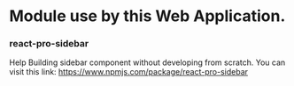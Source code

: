 # Module use by this Web Application.

### react-pro-sidebar
Help Building sidebar component without developing from scratch. You can visit this link: <a href="https://www.npmjs.com/package/react-pro-sidebar">https://www.npmjs.com/package/react-pro-sidebar</a>

